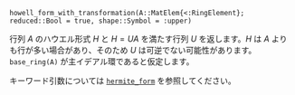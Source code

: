 ```
howell_form_with_transformation(A::MatElem{<:RingElement}; reduced::Bool = true, shape::Symbol = :upper)
```

行列 $A$ のハウエル形式 $H$ と $H = UA$ を満たす行列 $U$ を返します。$H$ は $A$ よりも行が多い場合があり、そのため $U$ は可逆でない可能性があります。`base_ring(A)` が主イデアル環であると仮定します。

キーワード引数については [`hermite_form`](@ref) を参照してください。
